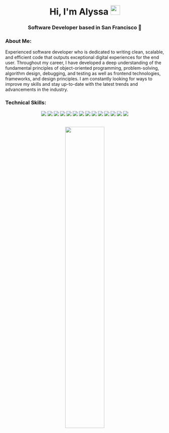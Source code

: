 <!-- header -->
<h1 align="center">
  Hi, I'm Alyssa <img src="https://user-images.githubusercontent.com/82110564/189553856-2e7f8f30-80b4-484f-bfaa-9e5eb10f24e5.gif" width="30">
</h1>
<h3 align="center">Software Developer based in San Francisco 🌉</h3>

<!-- about -->
<h3 align="left">About Me:</h3>
<p>Experienced software developer who is dedicated to writing clean, scalable, and efficient code that outputs exceptional digital experiences for the end user. Throughout my career, I have developed a deep understanding of the fundamental principles of object-oriented programming, problem-solving, algorithm design, debugging, and testing as well as frontend technologies, frameworks, and design principles. I am constantly looking for ways to improve my skills and stay up-to-date with the latest trends and advancements in the industry.</p>

<!-- skills -->
<h3 align="left">Technical Skills:</h3>
<div align="center">
  <img src="https://img.shields.io/badge/HTML5-F26624.svg?style=for-the-badge&logo=html5&logoColor=white">
  <img src="https://img.shields.io/badge/CSS-2465F1.svg?style=for-the-badge&logo=CSS3&logoColor=white">
  <img src="https://img.shields.io/badge/JavaScript-000000.svg?style=for-the-badge&logo=javascript&logoColor=F7E017">
  <img src="https://img.shields.io/badge/Bootstrap-purple?style=for-the-badge&logo=bootstrap&logoColor=white">
  <img src="https://img.shields.io/badge/React.js-grey?style=for-the-badge&logo=react&logoColor=blue">
  <img src="https://img.shields.io/badge/Python-3670A0?style=for-the-badge&logo=python&logoColor=ffdd54">
  <img src="https://img.shields.io/badge/Node.js-green?style=for-the-badge&logo=node.js&logoColor=white">
  <img src="https://img.shields.io/badge/Express.js-yellow?style=for-the-badge&logo=express&logoColor=white">
  <img src="https://img.shields.io/badge/PHP-grey.svg?style=for-the-badge&logo=php&logoColor=purple">
  <img src="https://img.shields.io/badge/SQL-orange.svg?style=for-the-badge&logo=&logoColor=white">
  <img src="https://img.shields.io/badge/GitHub-%23121011.svg?style=for-the-badge&logo=github&logoColor=white">
  <img src="https://img.shields.io/badge/Git-%23F05033.svg?style=for-the-badge&logo=git&logoColor=white">
  <img src="https://img.shields.io/badge/Pycharm-5C2D91.svg?style=for-the-badge&logo=pycharm&logoColor=white">
  <img src="https://img.shields.io/badge/Visual%20Studio%20Code-0078d7.svg?style=for-the-badge&logo=visual-studio-code&logoColor=white">
</div>


<br/>

<p align="center">
  <img width="49.5%" src="https://github-readme-stats.vercel.app/api/top-langs/?username=alyssamarie0107&theme=merko&hide_border=true&include_all_commits=true&count_private=true&layout=compact&hide_progress=true">
</p>
